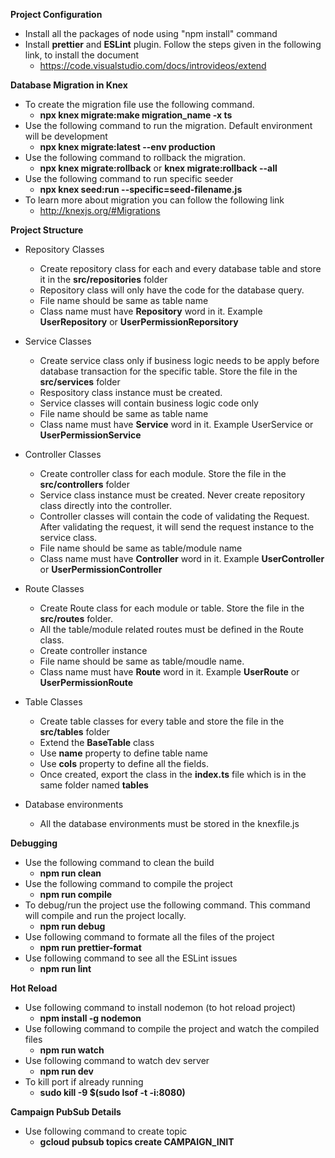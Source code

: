 ﻿**Project Configuration**

- Install all the packages of node using "npm install" command
- Install **prettier** and **ESLint** plugin. Follow the steps given in the following link, to install the document
  - https://code.visualstudio.com/docs/introvideos/extend

**Database Migration in Knex**

- To create the migration file use the following command.
  - **npx knex migrate:make migration_name -x ts**
- Use the following command to run the migration. Default environment will be development
  - **npx knex migrate:latest --env production**
- Use the following command to rollback the migration.
  - **npx knex migrate:rollback** or **knex migrate:rollback --all**
- Use the following command to run specific seeder
  - **npx knex seed:run --specific=seed-filename.js**
- To learn more about migration you can follow the following link
  - http://knexjs.org/#Migrations

**Project Structure**

- Repository Classes

  - Create repository class for each and every database table and store it in the **src/repositories** folder
  - Repository class will only have the code for the database query.
  - File name should be same as table name
  - Class name must have **Repository** word in it. Example **UserRepository** or **UserPermissionReporsitory**

- Service Classes

  - Create service class only if business logic needs to be apply before database transaction for the specific table. Store the file in the **src/services** folder
  - Respository class instance must be created.
  - Service classes will contain business logic code only
  - File name should be same as table name
  - Class name must have **Service** word in it. Example UserService or **UserPermissionService**

- Controller Classes

  - Create controller class for each module. Store the file in the **src/controllers** folder
  - Service class instance must be created. Never create repository class directly into the controller.
  - Controller classes will contain the code of validating the Request. After validating the request, it will send the request instance to the service class.
  - File name should be same as table/module name
  - Class name must have **Controller** word in it. Example **UserController** or **UserPermissionController**

- Route Classes

  - Create Route class for each module or table. Store the file in the **src/routes** folder.
  - All the table/module related routes must be defined in the Route class.
  - Create controller instance
  - File name should be same as table/moudle name.
  - Class name must have **Route** word in it. Example **UserRoute** or **UserPermissionRoute**

- Table Classes

  - Create table classes for every table and store the file in the **src/tables** folder
  - Extend the **BaseTable** class
  - Use **name** property to define table name
  - Use **cols** property to define all the fields.
  - Once created, export the class in the **index.ts** file which is in the same folder named **tables**

- Database environments
  - All the database environments must be stored in the knexfile.js

**Debugging**

- Use the following command to clean the build
  - **npm run clean**
- Use the following command to compile the project
  - **npm run compile**
- To debug/run the project use the following command. This command will compile and run the project locally.
  - **npm run debug**
- Use following command to formate all the files of the project
  - **npm run prettier-format**
- Use following command to see all the ESLint issues
  - **npm run lint**

**Hot Reload**

- Use following command to install nodemon (to hot reload project)
  - **npm install -g nodemon**
- Use following command to compile the project and watch the compiled files
  - **npm run watch**
- Use following command to watch dev server
  - **npm run dev**
- To kill port if already running
  - **sudo kill -9 $(sudo lsof -t -i:8080)**

**Campaign PubSub Details**

- Use following command to create topic
  - **gcloud pubsub topics create CAMPAIGN_INIT**
